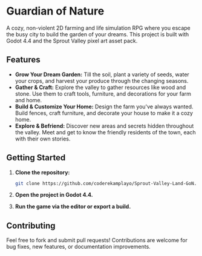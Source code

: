 # Guardian of Nature

A cozy, non-violent 2D farming and life simulation RPG where you escape the busy city to build the garden of your dreams. This project is built with Godot 4.4 and the Sprout Valley pixel art asset pack.

## Features

*   **Grow Your Dream Garden:** Till the soil, plant a variety of seeds, water your crops, and harvest your produce through the changing seasons.
*   **Gather & Craft:** Explore the valley to gather resources like wood and stone. Use them to craft tools, furniture, and decorations for your farm and home.
*   **Build & Customize Your Home:** Design the farm you've always wanted. Build fences, craft furniture, and decorate your house to make it a cozy home.
*   **Explore & Befriend:** Discover new areas and secrets hidden throughout the valley. Meet and get to know the friendly residents of the town, each with their own stories.

## Getting Started

1.  **Clone the repository:**
    ```bash
    git clone https://github.com/coderekamplayo/Sprout-Valley-Land-GoN.git
    ```

2.  **Open the project in Godot 4.4.**

3.  **Run the game via the editor or export a build.**

## Contributing

Feel free to fork and submit pull requests! Contributions are welcome for bug fixes, new features, or documentation improvements.
